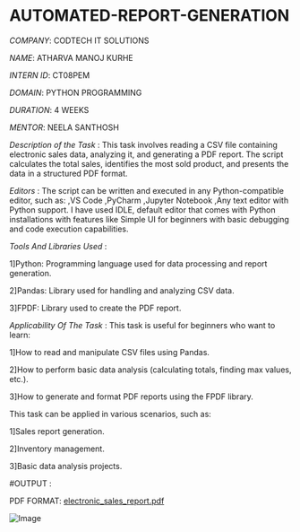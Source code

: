 # AUTOMATED-REPORT-GENERATION

*COMPANY*: CODTECH IT SOLUTIONS

*NAME*: ATHARVA MANOJ KURHE

*INTERN ID*: CT08PEM

*DOMAIN*: PYTHON PROGRAMMING

*DURATION*: 4 WEEKS

*MENTOR*: NEELA SANTHOSH

*Description of the Task* : This task involves reading a CSV file containing electronic sales data, analyzing it, and generating a PDF report. The script calculates the total sales, identifies the most sold product, and presents the data in a structured PDF format.

*Editors* : The script can be written and executed in any Python-compatible editor, such as:
,VS Code
,PyCharm
,Jupyter Notebook
,Any text editor with Python support.
 I have used IDLE, default editor that comes with Python installations with features like Simple UI for beginners with basic debugging and code execution capabilities.


*Tools And Libraries Used* : 

1]Python: Programming language used for data processing and report generation.

2]Pandas: Library used for handling and analyzing CSV data.

3]FPDF: Library used to create the PDF report.

*Applicability Of The Task* : This task is useful for beginners who want to learn:

1]How to read and manipulate CSV files using Pandas.

2]How to perform basic data analysis (calculating totals, finding max values, etc.).

3]How to generate and format PDF reports using the FPDF library.

This task can be applied in various scenarios, such as:

1]Sales report generation.

2]Inventory management.

3]Basic data analysis projects.

#OUTPUT :

PDF FORMAT:
[electronic_sales_report.pdf](https://github.com/user-attachments/files/18591402/electronic_sales_report.pdf)

![Image](https://github.com/user-attachments/assets/6c8a6076-b6d7-4650-84dd-465609d34ad7)




